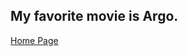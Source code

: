## My favorite movie is Argo. 







[Home Page][home]

[home]: https://github.com/ros4ry/ros4ry/blob/main/README.md
